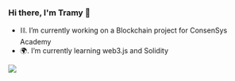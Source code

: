 ### Hi there, I'm Tramy 👋

- ⛓. I’m currently working on a Blockchain project for ConsenSys Academy
- 🌍. I’m currently learning web3.js and Solidity


![](https://komarev.com/ghpvc/?username=tramynn&color=6d8592&label=profile+views)

<!--
**tramynn/tramynn** is a ✨ _special_ ✨ repository because its `README.md` (this file) appears on your GitHub profile.

Here are some ideas to get you started:

- 🔭 I’m currently working on ...
- 🌱 I’m currently learning ...
- 👯 I’m looking to collaborate on ...
- 🤔 I’m looking for help with ...
- 💬 Ask me about ...
- 📫 How to reach me: ...
- 😄 Pronouns: ...
- ⚡ Fun fact: ...
-->
